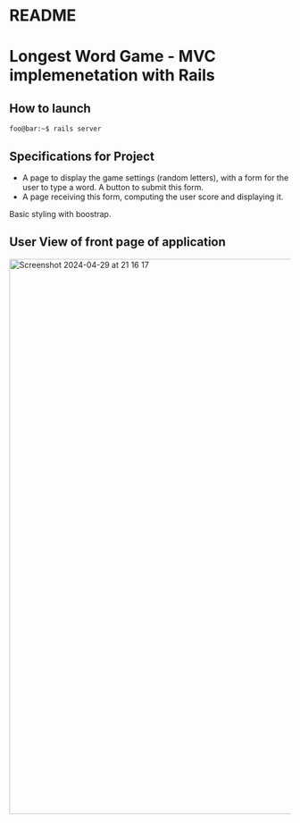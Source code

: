 # README 

# Longest Word Game - MVC implemenetation with Rails

## How to launch
```console
foo@bar:~$ rails server

```

## Specifications for Project 
* A page to display the game settings (random letters), with a form for the user to type a word. A button to submit this form.
* A page receiving this form, computing the user score and displaying it.

Basic styling with boostrap.


## User View of front page of application
<img width="994" alt="Screenshot 2024-04-29 at 21 16 17" src="https://github.com/eacher24/rails-longest-word-game/assets/89210346/29f1438a-84a2-45d0-9495-009626237c1a">
